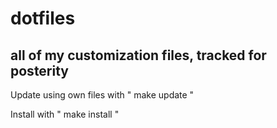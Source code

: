 # dotfiles

## all of my customization files, tracked for posterity

Update using own files with 
" make update "

Install with 
" make install "
